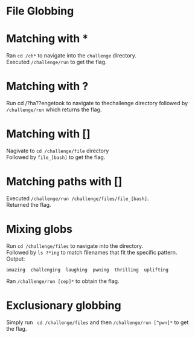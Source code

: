 # File Globbing

# Matching with *
Ran `cd /ch*` to navigate into the `challenge` directory.   
Executed `/challenge/run` to get the flag.

# Matching with ?
Run cd /?ha??engetook to navigate to thechallenge directory followed by `/challenge/run` which returns the flag.

# Matching with []
Nagivate to `cd /challenge/file` directory  
Followed by `file_[bash]` to get the flag.

# Matching paths with []
Executed `/challenge/run /challenge/files/file_[bash]`.  
Returned the flag. 

# Mixing globs
Run `cd /challenge/files` to navigate into the directory.  
Followed by `ls ?*ing` to match filenames that fit the specific pattern.  
Output:
```
amazing  challenging  laughing  pwning  thrilling  uplifting
```
Ran `/challenge/run [cep]*` to obtain the flag.

# Exclusionary globbing
Simply run ` cd /challenge/files` and then `/challenge/run [^pwn]*` to get the flag. 











